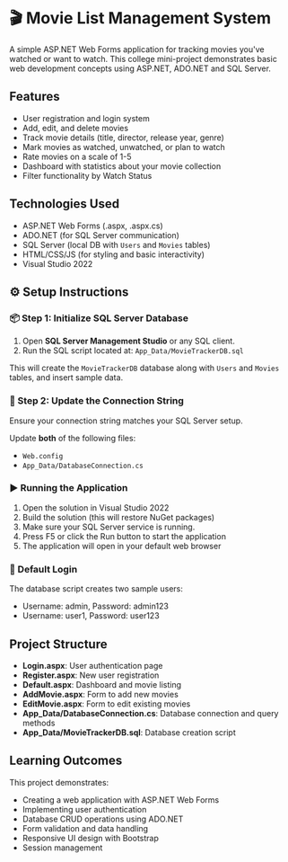 # 🎬 Movie List Management System

A simple ASP.NET Web Forms application for tracking movies you've watched or want to watch. This college mini-project demonstrates basic web development concepts using ASP.NET, ADO.NET and SQL Server.

## Features

- User registration and login system
- Add, edit, and delete movies
- Track movie details (title, director, release year, genre)
- Mark movies as watched, unwatched, or plan to watch
- Rate movies on a scale of 1-5
- Dashboard with statistics about your movie collection
- Filter functionality by Watch Status

## Technologies Used

- ASP.NET Web Forms (.aspx, .aspx.cs)
- ADO.NET (for SQL Server communication)
- SQL Server (local DB with `Users` and `Movies` tables)
- HTML/CSS/JS (for styling and basic interactivity)
- Visual Studio 2022

## ⚙️ Setup Instructions

### 📦 Step 1: Initialize SQL Server Database

1. Open **SQL Server Management Studio** or any SQL client.
2. Run the SQL script located at: `App_Data/MovieTrackerDB.sql`

This will create the `MovieTrackerDB` database along with `Users` and `Movies` tables, and insert sample data.


### 🔧 Step 2: Update the Connection String

Ensure your connection string matches your SQL Server setup.

Update **both** of the following files:
- `Web.config`
- `App_Data/DatabaseConnection.cs`

### ▶️ Running the Application

1. Open the solution in Visual Studio 2022
2. Build the solution (this will restore NuGet packages)
3. Make sure your SQL Server service is running.
4. Press F5 or click the Run button to start the application
5. The application will open in your default web browser

### 🔐 Default Login

The database script creates two sample users:
- Username: admin, Password: admin123
- Username: user1, Password: user123

##  Project Structure

- **Login.aspx**: User authentication page
- **Register.aspx**: New user registration
- **Default.aspx**: Dashboard and movie listing
- **AddMovie.aspx**: Form to add new movies
- **EditMovie.aspx**: Form to edit existing movies
- **App_Data/DatabaseConnection.cs**: Database connection and query methods
- **App_Data/MovieTrackerDB.sql**: Database creation script

## Learning Outcomes

This project demonstrates:
- Creating a web application with ASP.NET Web Forms
- Implementing user authentication
- Database CRUD operations using ADO.NET
- Form validation and data handling
- Responsive UI design with Bootstrap
- Session management
